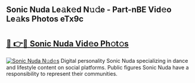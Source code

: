 ## Sonic Nuda Le𝚊k𝚎d N𝚞𝚍e - Part-nBE Vid𝚎o Le𝚊ks Photos eTx9c

# <h2><a href="http://fbetigu.evod.top/?m=Sonic+Nuda">🔗 👉🔴 Sonic Nuda Vid𝚎o Ph𝚘t𝚘s</a></h2>

[![Sonic Nuda N𝚞d𝚎s](https://i.imgur.com/8V9OHl7.gif)](http://fbetigu.evod.top/?m=Sonic+Nuda)
Digital personality Sonic Nuda specializing in dance and lifestyle content on social platforms. Public figures Sonic Nuda have a responsibility to represent their communities. 
